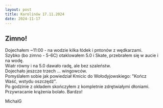 ```yaml
---
layout: post
title: Karolinów 17.11.2024
date: 2024-11-17
---
```


## Zimno!  

Dojechałem ~11:00 - na wodzie kilka łódek i pntonów z wędkarzami.  
Szybko (bo zimno - 5-6C) otaklowałem 5.0 i Skate, przebrałem się w aucie i na wodę.  
Wiatr równy i na 5.0 dawało radę, ale bez szaleństw.  
Dojechało jeszcze trzech ... wingowców.  
Pomyślałem sobie jak powiedział Kmicic do Wołodyjowskiego: 
"Kończ Waść, wstydu oszczędź".  
Po godzinie z okładem skończyłem z kompletnie zdrętwiałymi dłoniami.
Przywracanie krążenia bolało. Bardzo!  

MichalG  